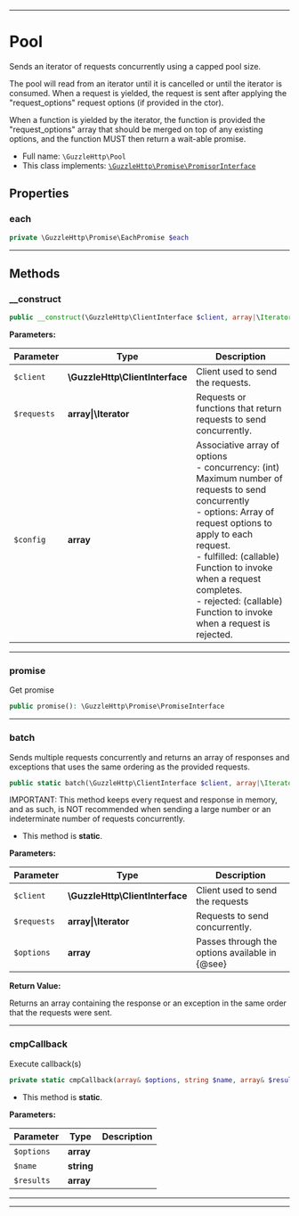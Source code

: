 ***

# Pool

Sends an iterator of requests concurrently using a capped pool size.

The pool will read from an iterator until it is cancelled or until the
iterator is consumed. When a request is yielded, the request is sent after
applying the "request_options" request options (if provided in the ctor).

When a function is yielded by the iterator, the function is provided the
"request_options" array that should be merged on top of any existing
options, and the function MUST then return a wait-able promise.

* Full name: `\GuzzleHttp\Pool`
* This class implements:
[`\GuzzleHttp\Promise\PromisorInterface`](./Promise/PromisorInterface.md)



## Properties


### each



```php
private \GuzzleHttp\Promise\EachPromise $each
```






***

## Methods


### __construct



```php
public __construct(\GuzzleHttp\ClientInterface $client, array|\Iterator $requests, array $config = []): mixed
```








**Parameters:**

| Parameter | Type | Description |
|-----------|------|-------------|
| `$client` | **\GuzzleHttp\ClientInterface** | Client used to send the requests. |
| `$requests` | **array&#124;\Iterator** | Requests or functions that return<br />requests to send concurrently. |
| `$config` | **array** | Associative array of options<br />- concurrency: (int) Maximum number of requests to send concurrently<br />- options: Array of request options to apply to each request.<br />- fulfilled: (callable) Function to invoke when a request completes.<br />- rejected: (callable) Function to invoke when a request is rejected. |




***

### promise

Get promise

```php
public promise(): \GuzzleHttp\Promise\PromiseInterface
```











***

### batch

Sends multiple requests concurrently and returns an array of responses
and exceptions that uses the same ordering as the provided requests.

```php
public static batch(\GuzzleHttp\ClientInterface $client, array|\Iterator $requests, array $options = []): array
```

IMPORTANT: This method keeps every request and response in memory, and
as such, is NOT recommended when sending a large number or an
indeterminate number of requests concurrently.

* This method is **static**.




**Parameters:**

| Parameter | Type | Description |
|-----------|------|-------------|
| `$client` | **\GuzzleHttp\ClientInterface** | Client used to send the requests |
| `$requests` | **array&#124;\Iterator** | Requests to send concurrently. |
| `$options` | **array** | Passes through the options available in<br />{@see} |


**Return Value:**

Returns an array containing the response or an exception
in the same order that the requests were sent.



***

### cmpCallback

Execute callback(s)

```php
private static cmpCallback(array& $options, string $name, array& $results): void
```



* This method is **static**.




**Parameters:**

| Parameter | Type | Description |
|-----------|------|-------------|
| `$options` | **array** |  |
| `$name` | **string** |  |
| `$results` | **array** |  |




***


***

